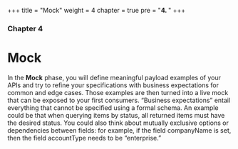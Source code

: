 +++
title = "Mock"
weight = 4
chapter = true
pre = "<b>4. </b>"
+++

### Chapter 4

# Mock

In the **Mock** phase, you will define meaningful payload examples of your APIs and try to refine your specifications with business expectations for common and edge cases. Those examples are then turned into a live mock that can be exposed to your first consumers. “Business expectations” entail everything that cannot be specified using a formal schema. An example could be that when querying items by status, all returned items must have the desired status. You could also think about mutually exclusive options or dependencies between fields: for example, if the field companyName is set, then the field accountType needs to be “enterprise.”
